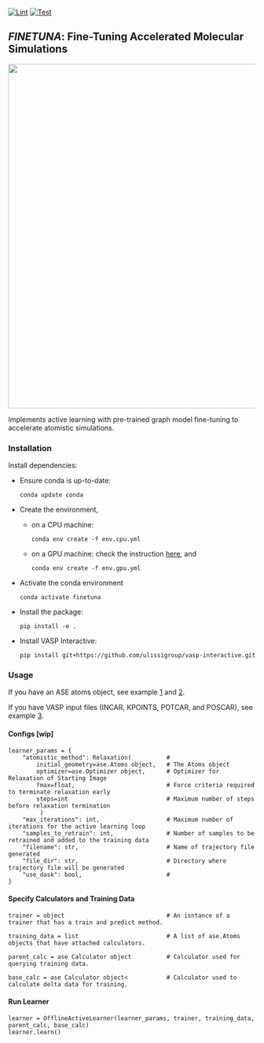 <!-- [![ulissigroup](https://circleci.com/gh/ulissigroup/finetuna.svg?style=svg)](https://app.circleci.com/pipelines/github/ulissigroup/finetuna) -->
[![Lint](https://github.com/ulissigroup/finetuna/actions/workflows/black.yml/badge.svg)](https://github.com/ulissigroup/finetuna/actions/workflows/black.yml)
[![Test](https://github.com/ulissigroup/finetuna/actions/workflows/unittests.yml/badge.svg)](https://github.com/ulissigroup/finetuna/actions/workflows/unittests.yml)
## *FINETUNA*: Fine-Tuning Accelerated Molecular Simulations
<img src="https://github.com/ulissigroup/finetuna/blob/main/doc/workflow.png" width="700">

Implements active learning with pre-trained graph model fine-tuning to accelerate atomistic simulations.

### Installation

Install dependencies:

- Ensure conda is up-to-date: 
    
    `conda update conda`

- Create the environment,
    - on a CPU machine:
    
        `
        conda env create -f env.cpu.yml
        `

    - on a GPU machine:
    check the instruction [here](https://github.com/Open-Catalyst-Project/ocp#gpu-machines), and
        
        `
        conda env create -f env.gpu.yml
        `
        
- Activate the conda environment
    
    `
    conda activate finetuna
    `
- Install the package:
    
    `
    pip install -e .
    `

- Install VASP Interactive:
    
    `
    pip install git+https://github.com/ulissigroup/vasp-interactive.git
    `

### Usage

If you have an ASE atoms object, see example [1](https://github.com/ulissigroup/finetuna/blob/main/examples/online_al_example.py) and [2](https://github.com/ulissigroup/finetuna/blob/main/examples/online_al_beef_example.py).

If you have VASP input files (INCAR, KPOINTS, POTCAR, and POSCAR), see example [3](https://github.com/ulissigroup/finetuna/tree/main/finetuna/vasp_wrapper).

#### Configs [wip]
```
learner_params = {
    "atomistic_method": Relaxation(          #
        initial_geometry=ase.Atoms object,   # The Atoms object
        optimizer=ase.Optimizer object,      # Optimizer for Relaxation of Starting Image
        fmax=float,                          # Force criteria required to terminate relaxation early
        steps=int                            # Maximum number of steps before relaxation termination
         )
    "max_iterations": int,                   # Maximum number of iterations for the active learning loop
    "samples_to_retrain": int,               # Number of samples to be retrained and added to the training data
    "filename": str,                         # Name of trajectory file generated
    "file_dir": str,                         # Directory where trajectory file will be generated
    "use_dask": bool,                        #
}

```

#### Specify Calculators and Training Data
```
trainer = object                             # An isntance of a trainer that has a train and predict method.

training_data = list                         # A list of ase.Atoms objects that have attached calculators.

parent_calc = ase Calculator object          # Calculator used for querying training data.

base_calc = ase Calculator object<           # Calculator used to calculate delta data for training.
```
#### Run Learner
```
learner = OfflineActiveLearner(learner_params, trainer, training_data, parent_calc, base_calc)
learner.learn()
```
